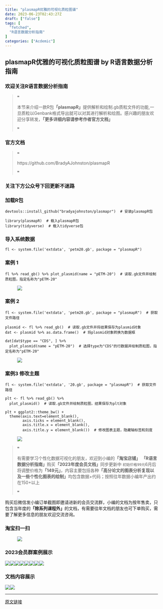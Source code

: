 ```yaml
---
title: "plasmapR优雅的可视化质粒图谱"
date: 2023-06-23T02:43:27Z
draft: ["false"]
tags: [
  "fetched",
  "R语言数据分析指南"
]
categories: ["Acdemic"]
---
```

plasmapR优雅的可视化质粒图谱 by R语言数据分析指南
------
<div><section data-tool="mdnice编辑器" data-website="https://www.mdnice.com"><h3 data-tool="mdnice编辑器"><span></span><span><span></span>欢迎关注R语言数据分析指南</span><span></span></h3><blockquote data-tool="mdnice编辑器"><span>❝</span><p>本节来介绍一款R包<strong>「plasmapR」</strong>提供解析和绘制.gb质粒文件的功能,一旦质粒以Genbank格式导出就可以对其进行解析和绘图。感兴趣的朋友欢迎分享转发，<strong>「更多详细内容请参考作者官方文档」</strong></p><span>❞</span></blockquote><h3 data-tool="mdnice编辑器"><span></span><span><span></span>官方文档</span><span></span></h3><blockquote data-tool="mdnice编辑器"><span>❝</span><p>https://github.com/BradyAJohnston/plasmapR</p><span>❞</span></blockquote><h3 data-tool="mdnice编辑器"><span></span><span><span></span>关注下方公众号下回更新不迷路</span><span></span></h3><section><mp-common-profile data-pluginname="mpprofile" data-id="Mzg3MzQzNTYzMw==" data-headimg="http://mmbiz.qpic.cn/mmbiz_png/EibnicgwScTAZF0rpeZII9Ltl26VbVagriczTria1fib3XgjwwHEHFjPzkmGpqWDVVHBSzhENictUM2iavAKiaM5lc9USw/0?wx_fmt=png" data-nickname="R语言数据分析指南" data-alias="YanJANtwo" data-signature="R语言重症爱好者，喜欢绘制各种精美的图表，喜欢的小伙伴可以关注我，跟我一起学习" data-from="0" data-is_biz_ban="0"></mp-common-profile></section><h3 data-tool="mdnice编辑器"><span></span><span><span></span>加载R包</span><span></span></h3><pre data-tool="mdnice编辑器"><span></span><code>devtools::install_github(<span>"bradyajohnston/plasmapr"</span>)  <span># 安装plasmapR包</span><br><br><span>library</span>(plasmapR)  <span># 载入plasmapR包</span><br><span>library</span>(tidyverse)  <span># 载入tidyverse包</span><br></code></pre><h3 data-tool="mdnice编辑器"><span></span><span><span></span>导入系统数据</span><span></span></h3><pre data-tool="mdnice编辑器"><span></span><code>fl &lt;- system.file(<span>'extdata'</span>, <span>'petm20.gb'</span>, package = <span>"plasmapR"</span>)  <br></code></pre><h3 data-tool="mdnice编辑器"><span></span><span><span></span>案例 1</span><span></span></h3><pre data-tool="mdnice编辑器"><span></span><code>fl %&gt;% read_gb() %&gt;% plot_plasmid(name = <span>"pETM-20"</span>) </code><code><span> </span><span># 读取.gb文件并绘制质粒图，指定名称为"pETM-20"</span></code></pre><figure data-tool="mdnice编辑器"><img data-ratio="0.7196172248803828" data-src="https://mmbiz.qpic.cn/mmbiz_png/EibnicgwScTAYCFNVASWPibKKK5gCndMRFSNMhF8BVU7zyCtqmB1tIGWzibNRIyDBSDsorwCVJrHsKZ227sToWlGFA/640?wx_fmt=png" data-type="png" data-w="1045" src="https://mmbiz.qpic.cn/mmbiz_png/EibnicgwScTAYCFNVASWPibKKK5gCndMRFSNMhF8BVU7zyCtqmB1tIGWzibNRIyDBSDsorwCVJrHsKZ227sToWlGFA/640?wx_fmt=png"></figure><h3 data-tool="mdnice编辑器"><span></span><span><span></span>案例 2</span><span></span></h3><pre data-tool="mdnice编辑器"><span></span><code>fl &lt;- system.file(<span>'extdata'</span>, <span>'petm20.gb'</span>, package = <span>"plasmapR"</span>)  <span># 获取文件路径</span><br></code></pre><pre data-tool="mdnice编辑器"><span></span><code>plasmid &lt;- fl %&gt;% read_gb()  <span># 读取.gb文件并将结果保存为plasmid对象</span><br>dat &lt;- plasmid %&gt;% as.data.frame()  <span># 将plasmid对象转换为数据框</span><br></code></pre><pre data-tool="mdnice编辑器"><span></span><code>dat[dat$type == <span>"CDS"</span>, ] %&gt;% <br>  plot_plasmid(name = <span>"pETM-20"</span>)  </code><code><span># 选择type为"CDS"的行数据并绘制质粒图，指定名称为"pETM-20"</span><br></code></pre><figure data-tool="mdnice编辑器"><img data-ratio="0.7196172248803828" data-src="https://mmbiz.qpic.cn/mmbiz_png/EibnicgwScTAYCFNVASWPibKKK5gCndMRFSD1aagzt9vfEI2QlSdwQxibXav5Z69u4vjBaod5c2BIg7iciaF2btaQjOA/640?wx_fmt=png" data-type="png" data-w="1045" src="https://mmbiz.qpic.cn/mmbiz_png/EibnicgwScTAYCFNVASWPibKKK5gCndMRFSD1aagzt9vfEI2QlSdwQxibXav5Z69u4vjBaod5c2BIg7iciaF2btaQjOA/640?wx_fmt=png"></figure><h3 data-tool="mdnice编辑器"><span></span><span><span></span>案例3 修改主题</span><span></span></h3><pre data-tool="mdnice编辑器"><span></span><code>fl &lt;- system.file(<span>'extdata'</span>, <span>'20.gb'</span>, package = <span>"plasmapR"</span>)  <span># 获取文件路径</span><br><br>plt &lt;- fl %&gt;% read_gb() %&gt;% <br>  plot_plasmid()  <span># 读取.gb文件并绘制质粒图，结果保存为plt对象</span><br></code></pre><pre data-tool="mdnice编辑器"><span></span><code>plt + ggplot2::theme_bw() +<br>  theme(axis.text=element_blank(),<br>        axis.ticks = element_blank(),<br>        axis.title.x = element_blank(),<br>        axis.title.y = element_blank())  <span># 修改图表主题，隐藏轴标签和刻度</span><br></code></pre><figure data-tool="mdnice编辑器"><img data-ratio="0.7196172248803828" data-src="https://mmbiz.qpic.cn/mmbiz_png/EibnicgwScTAYCFNVASWPibKKK5gCndMRFSwOYaHagnI8ed6VibuyXYOMiaC5VeBVZbeBfJSvia8NnEia255x68JgasJQ/640?wx_fmt=png" data-type="png" data-w="1045" src="https://mmbiz.qpic.cn/mmbiz_png/EibnicgwScTAYCFNVASWPibKKK5gCndMRFSwOYaHagnI8ed6VibuyXYOMiaC5VeBVZbeBfJSvia8NnEia255x68JgasJQ/640?wx_fmt=png"></figure><blockquote data-tool="mdnice编辑器"><span>❝</span><p>有需要学习个性化数据可视化的朋友，欢迎到小编的<strong>「淘宝店铺」</strong> <strong>「R语言数据分析指南」</strong>购买<strong>「2023年度会员文档」</strong>同步更新中 <code>初始价格99元</code>6月后将调整价格为<strong>「149元」</strong>，内容主要包括各种<strong>「高分论文的图表分析复现以及一些个性化图表的绘制」</strong>均包含数据+代码；按照往年数据小编年产出约在150+以上</p><span>❞</span></blockquote><p data-tool="mdnice编辑器">购买后微信发小编订单截图即邀请进新的会员交流群，小编的文档为按年售卖，只包含当年度的<strong>「除系列课程外」</strong>的文档，有需要往年文档的朋友也可下单购买，需要了解更多信息的朋友欢迎交流咨询。</p><h3 data-tool="mdnice编辑器"><span></span><span><span></span>淘宝扫一扫</span><span></span></h3><figure data-tool="mdnice编辑器"><img data-ratio="1.602536997885835" data-src="https://mmbiz.qpic.cn/mmbiz_png/EibnicgwScTAYCFNVASWPibKKK5gCndMRFS1I3bLaOWKtibq0lGG1ZbsOC5AxuLo1BO0iafQLu4YMvSjygbYPM7dibbA/640?wx_fmt=png" data-type="png" data-w="473" src="https://mmbiz.qpic.cn/mmbiz_png/EibnicgwScTAYCFNVASWPibKKK5gCndMRFS1I3bLaOWKtibq0lGG1ZbsOC5AxuLo1BO0iafQLu4YMvSjygbYPM7dibbA/640?wx_fmt=png"></figure><h3 data-tool="mdnice编辑器"><span></span><span><span></span>2023会员群案例展示</span><span></span></h3><p data-tool="mdnice编辑器"><img data-ratio="0.4255555555555556" data-src="https://mmbiz.qpic.cn/mmbiz_png/EibnicgwScTAYCFNVASWPibKKK5gCndMRFSO6hYYxic7w9BtBkp2QS89AQSIard9vxZbbZwMCOJIuB9bibicZeACkxfg/640?wx_fmt=png" data-type="png" data-w="900" src="https://mmbiz.qpic.cn/mmbiz_png/EibnicgwScTAYCFNVASWPibKKK5gCndMRFSO6hYYxic7w9BtBkp2QS89AQSIard9vxZbbZwMCOJIuB9bibicZeACkxfg/640?wx_fmt=png"><img data-ratio="0.4255555555555556" data-src="https://mmbiz.qpic.cn/mmbiz_png/EibnicgwScTAYCFNVASWPibKKK5gCndMRFSFmKSgrg03dyfLpTnUQU1KRyY1z2ZFf0iawMnH0ibicjCnOTo8HHiaVo3jw/640?wx_fmt=png" data-type="png" data-w="900" src="https://mmbiz.qpic.cn/mmbiz_png/EibnicgwScTAYCFNVASWPibKKK5gCndMRFSFmKSgrg03dyfLpTnUQU1KRyY1z2ZFf0iawMnH0ibicjCnOTo8HHiaVo3jw/640?wx_fmt=png"><img data-ratio="0.4255555555555556" data-src="https://mmbiz.qpic.cn/mmbiz_png/EibnicgwScTAYCFNVASWPibKKK5gCndMRFSqALJ5wcnOoWkA92ex29df3Jd9yFThZlxvDsFLX9xmGEq4L0WvwmHew/640?wx_fmt=png" data-type="png" data-w="900" src="https://mmbiz.qpic.cn/mmbiz_png/EibnicgwScTAYCFNVASWPibKKK5gCndMRFSqALJ5wcnOoWkA92ex29df3Jd9yFThZlxvDsFLX9xmGEq4L0WvwmHew/640?wx_fmt=png"><img data-ratio="0.4255555555555556" data-src="https://mmbiz.qpic.cn/mmbiz_png/EibnicgwScTAYCFNVASWPibKKK5gCndMRFSkGXoX7ic3wneUheJQtKAe1qmj3gibUNe3YXKX8ibwtAAoV0Ric5FOBw4icw/640?wx_fmt=png" data-type="png" data-w="900" src="https://mmbiz.qpic.cn/mmbiz_png/EibnicgwScTAYCFNVASWPibKKK5gCndMRFSkGXoX7ic3wneUheJQtKAe1qmj3gibUNe3YXKX8ibwtAAoV0Ric5FOBw4icw/640?wx_fmt=png"><img data-ratio="0.4255555555555556" data-src="https://mmbiz.qpic.cn/mmbiz_png/EibnicgwScTAYCFNVASWPibKKK5gCndMRFSMgRk4o8eRX4Cdf4CLYWa7ahFkbhnHdygLefoSFHs3U4U6Urh2GvrLg/640?wx_fmt=png" data-type="png" data-w="900" src="https://mmbiz.qpic.cn/mmbiz_png/EibnicgwScTAYCFNVASWPibKKK5gCndMRFSMgRk4o8eRX4Cdf4CLYWa7ahFkbhnHdygLefoSFHs3U4U6Urh2GvrLg/640?wx_fmt=png"><img data-ratio="0.4255555555555556" data-src="https://mmbiz.qpic.cn/mmbiz_png/EibnicgwScTAYCFNVASWPibKKK5gCndMRFSiaNdBVBILCJYIviceib0GqRFyMNkajB8UPXtlTEBSzdbGTkf2Z6fpfLuQ/640?wx_fmt=png" data-type="png" data-w="900" src="https://mmbiz.qpic.cn/mmbiz_png/EibnicgwScTAYCFNVASWPibKKK5gCndMRFSiaNdBVBILCJYIviceib0GqRFyMNkajB8UPXtlTEBSzdbGTkf2Z6fpfLuQ/640?wx_fmt=png"><img data-ratio="0.4255555555555556" data-src="https://mmbiz.qpic.cn/mmbiz_png/EibnicgwScTAYCFNVASWPibKKK5gCndMRFSJWEOndANq5dUkTBxe66CPC19Rwy7IKn0ewibywvNDGkyic7cib6DgQXeg/640?wx_fmt=png" data-type="png" data-w="900" src="https://mmbiz.qpic.cn/mmbiz_png/EibnicgwScTAYCFNVASWPibKKK5gCndMRFSJWEOndANq5dUkTBxe66CPC19Rwy7IKn0ewibywvNDGkyic7cib6DgQXeg/640?wx_fmt=png"><img data-ratio="0.4255555555555556" data-src="https://mmbiz.qpic.cn/mmbiz_png/EibnicgwScTAYCFNVASWPibKKK5gCndMRFSmaL3B1x9JtYriczFrZrJDuVoTxnfclT9tjpfwHaDczOlicT8SnFuDuPg/640?wx_fmt=png" data-type="png" data-w="900" src="https://mmbiz.qpic.cn/mmbiz_png/EibnicgwScTAYCFNVASWPibKKK5gCndMRFSmaL3B1x9JtYriczFrZrJDuVoTxnfclT9tjpfwHaDczOlicT8SnFuDuPg/640?wx_fmt=png"></p><h3 data-tool="mdnice编辑器"><span></span><span><span></span>文档内容展示</span><span></span></h3><p data-tool="mdnice编辑器"><img data-ratio="0.475" data-src="https://mmbiz.qpic.cn/mmbiz_png/EibnicgwScTAYCFNVASWPibKKK5gCndMRFSwianC866xHGRvjcCXkj2jdUGtwfNjhDibWDmS38NibafAA7ibjaFqZbllg/640?wx_fmt=png" data-type="png" data-w="1080" src="https://mmbiz.qpic.cn/mmbiz_png/EibnicgwScTAYCFNVASWPibKKK5gCndMRFSwianC866xHGRvjcCXkj2jdUGtwfNjhDibWDmS38NibafAA7ibjaFqZbllg/640?wx_fmt=png"><img data-ratio="0.44722222222222224" data-src="https://mmbiz.qpic.cn/mmbiz_png/EibnicgwScTAYCFNVASWPibKKK5gCndMRFSOPzl2cszl2Cqy8wUdc0zrMsk69GSAwKhG2hYicUB9KFIEC0IMV5aNgA/640?wx_fmt=png" data-type="png" data-w="1080" src="https://mmbiz.qpic.cn/mmbiz_png/EibnicgwScTAYCFNVASWPibKKK5gCndMRFSOPzl2cszl2Cqy8wUdc0zrMsk69GSAwKhG2hYicUB9KFIEC0IMV5aNgA/640?wx_fmt=png"></p></section><p><mp-style-type data-value="3"></mp-style-type></p></div>  
<hr>
<a href="https://mp.weixin.qq.com/s/rwT0KIRwUW8Y2PmCRWTy9Q",target="_blank" rel="noopener noreferrer">原文链接</a>

